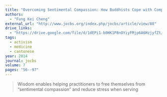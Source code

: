 ```yaml
---
title: "Overcoming Sentimental Compassion: How Buddhists Cope with Compassion Fatigue"
authors:
  - "Fung Kei Cheng"
external_url: "http://www.jocbs.org/index.php/jocbs/article/view/88"
drive_links: 
  - "https://drive.google.com/file/d/1dEPi1-b0HK1P8nOYiyFMjp6A6HzjyfZt/view?usp=drivesdk"
tags:
  - activism
  - medicine
  - cantonese
year: 2014
journal: jocbs
volume: 7
pages: "56--97"
---
```


> Wisdom enables helping practitioners to free themselves from “sentimental compassion” and reduce stress when serving
